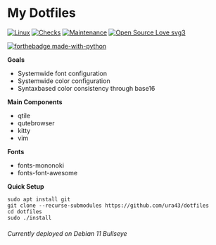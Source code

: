 # My Dotfiles

[![Linux](https://svgshare.com/i/Zhy.svg)](https://svgshare.com/i/Zhy.svg)
[![Checks](https://github.com/ura43/dotfiles/actions/workflows/main.yml/badge.svg)](https://github.com/ura43/dotfiles/actions/workflows/main.yml)
[![Maintenance](https://img.shields.io/badge/Maintained%3F-yes-green.svg)](https://github.com/ura43/dotfiles/graphs/commit-activity)
[![Open Source Love svg3](https://badges.frapsoft.com/os/v3/open-source.svg?v=103)](https://github.com/ellerbrock/open-source-badges/)

[![forthebadge made-with-python](http://ForTheBadge.com/images/badges/made-with-python.svg)](https://www.python.org/)

**Goals**
* Systemwide font configuration
* Systemwide color configuration
* Syntaxbased color consistency through base16

**Main Components**
* qtile
* qutebrowser
* kitty
* vim

**Fonts**
* fonts-mononoki
* fonts-font-awesome

**Quick Setup**

    sudo apt install git
    git clone --recurse-submodules https://github.com/ura43/dotfiles
    cd dotfiles
    sudo ./install

###### Currently deployed on Debian 11 Bullseye
